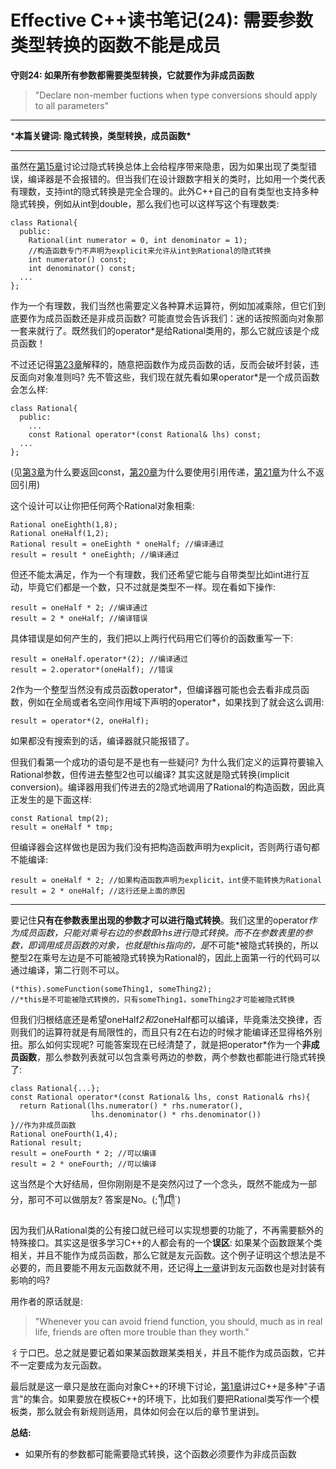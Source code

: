 # Effective C++读书笔记(24): 需要参数类型转换的函数不能是成员

**守则24: 如果所有参数都需要类型转换，它就要作为非成员函数**

> "Declare non-member fuctions when type conversions should apply to all parameters"

------

***本篇关键词: 隐式转换，类型转换，成员函数\***

------



虽然在[第15章](https://zhuanlan.zhihu.com/p/73563364)讨论过隐式转换总体上会给程序带来隐患，因为如果出现了类型错误，编译器是不会报错的。但当我们在设计跟数字相关的类时，比如用一个类代表有理数，支持int的隐式转换是完全合理的。此外C++自己的自有类型也支持多种隐式转换，例如从int到double，那么我们也可以这样写这个有理数类:

```text
class Rational{
  public:
    Rational(int numerator = 0, int denominator = 1);
    //构造函数专门不声明为explicit来允许从int到Rational的隐式转换
    int numerator() const;
    int denominator() const;
  ...
};
```

作为一个有理数，我们当然也需要定义各种算术运算符，例如加减乘除，但它们到底要作为成员函数还是非成员函数? 可能直觉会告诉我们：迷的话按照面向对象那一套来就行了。既然我们的operator*是给Rational类用的，那么它就应该是个成员函数！

不过还记得[第23章](https://zhuanlan.zhihu.com/p/81361540)解释的，随意把函数作为成员函数的话，反而会破坏封装，违反面向对象准则吗? 先不管这些，我们现在就先看如果operator*是一个成员函数会怎么样:

```text
class Rational{
  public:
    ...
    const Rational operator*(const Rational& lhs) const;
  ...
};
```

(见[第3章](https://zhuanlan.zhihu.com/p/63609476)为什么要返回const，[第20章](https://zhuanlan.zhihu.com/p/77753938)为什么要使用引用传递，[第21章](https://zhuanlan.zhihu.com/p/79502926)为什么不返回引用)

这个设计可以让你把任何两个Rational对象相乘:

```text
Rational oneEighth(1,8);
Rational oneHalf(1,2);
Rational result = oneEighth * oneHalf; //编译通过
result = result * oneEighth; //编译通过
```

但还不能太满足，作为一个有理数，我们还希望它能与自带类型比如int进行互动，毕竟它们都是一个数，只不过就是类型不一样。现在看如下操作:

```text
result = oneHalf * 2; //编译通过
result = 2 * oneHalf; //编译错误
```

具体错误是如何产生的，我们把以上两行代码用它们等价的函数重写一下:

```text
result = oneHalf.operator*(2); //编译通过
result = 2.operator*(oneHalf); //错误
```

2作为一个整型当然没有成员函数operator*，但编译器可能也会去看非成员函数，例如在全局或者名空间作用域下声明的operator*，如果找到了就会这么调用:

```text
result = operator*(2, oneHalf);
```

如果都没有搜索到的话，编译器就只能报错了。

但我们看第一个成功的语句是不是也有一些疑问? 为什么我们定义的运算符要输入Rational参数，但传进去整型2也可以编译? 其实这就是隐式转换(implicit  conversion)。编译器用我们传进去的2隐式地调用了Rational的构造函数，因此真正发生的是下面这样:

```text
const Rational tmp(2);
result = oneHalf * tmp;
```

但编译器会这样做也是因为我们没有把构造函数声明为explicit，否则两行语句都不能编译:

```text
result = oneHalf * 2; //如果构造函数声明为explicit，int便不能转换为Rational
result = 2 * oneHalf; //这行还是上面的原因
```

------

要记住**只有在参数表里出现的参数才可以进行隐式转换**。我们这里的operator*作为成员函数，只能对乘号右边的参数即rhs进行隐式转换。而不在参数表里的参数，即调用成员函数的对象，也就是this指向的，是*不可能*被隐式转换的，所以整型2在乘号左边是不可能被隐式转换为Rational的，因此上面第一行的代码可以通过编译，第二行则不可以。

```text
(*this).someFunction(someThing1, someThing2); 
//*this是不可能被隐式转换的，只有someThing1，someThing2才可能被隐式转换
```

但我们归根结底还是希望oneHalf*2和2*oneHalf都可以编译，毕竟乘法交换律，否则我们的运算符就是有局限性的，而且只有2在右边的时候才能编译还显得格外别扭。那么如何实现呢? 可能答案现在已经清楚了，就是把operator*作为一个**非成员函数**，那么参数列表就可以包含乘号两边的参数，两个参数也都能进行隐式转换了:

```text
class Rational{...};
const Rational operator*(const Rational& lhs, const Rational& rhs){
  return Rational(lhs.numerator() * rhs.numerator(),
                  lhs.denominator() * rhs.denominator())
}//作为非成员函数
Rational oneFourth(1,4);
Rational result;
result = oneFourth * 2; //可以编译
result = 2 * oneFourth; //可以编译
```

这当然是个大好结局，但你刚刚是不是突然闪过了一个念头，既然不能成为一部分，那可不可以做朋友? 答案是No。(;´༎ຶД༎ຶ`)

因为我们从Rational类的公有接口就已经可以实现想要的功能了，不再需要额外的特殊接口。其实这是很多学习C++的人都会有的一个**误区**: 如果某个函数跟某个类相关，并且不能作为成员函数，那么它就是友元函数。这个例子证明这个想法是不必要的，而且要能不用友元函数就不用，还记得[上一章](https://zhuanlan.zhihu.com/p/81361540)讲到友元函数也是对封装有影响的吗? 

用作者的原话就是:

> "Whenever you can avoid friend function, you should, much as in real life, friends are often more trouble than they worth."

彳亍口巴。总之就是要记着如果某函数跟某类相关，并且不能作为成员函数，它并不一定要成为友元函数。

最后就是这一章只是放在面向对象C++的环境下讨论，[第1章](https://zhuanlan.zhihu.com/p/63515998)讲过C++是多种"子语言"的集合。如果要放在模板C++的环境下，比如我们要把Rational类写作一个模板类，那么就会有新规则适用，具体如何会在以后的章节里讲到。

**总结:**

- 如果所有的参数都可能需要隐式转换，这个函数必须要作为非成员函数